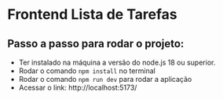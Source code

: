 # Frontend Lista de Tarefas

## Passo a passo para rodar o projeto:

* Ter instalado na máquina a versão do node.js 18  ou superior.
*  Rodar o comando ```npm install``` no terminal
*  Rodar o comando ```npm run dev``` para rodar a aplicação
*  Acessar o link: http://localhost:5173/

